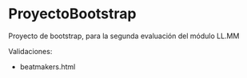 # ProyectoBootstrap
Proyecto de bootstrap, para la segunda evaluación del módulo LL.MM


Validaciones:

- beatmakers.html

